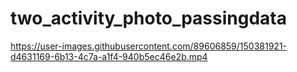 # two_activity_photo_passingdata


https://user-images.githubusercontent.com/89606859/150381921-d4631169-6b13-4c7a-a1f4-940b5ec46e2b.mp4

